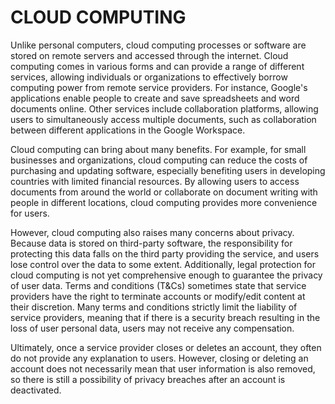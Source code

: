 # CLOUD COMPUTING

Unlike personal computers, cloud computing processes or software are stored on remote servers and accessed through the internet. Cloud computing comes in various forms and can provide a range of different services, allowing individuals or organizations to effectively borrow computing power from remote service providers. For instance, Google's applications enable people to create and save spreadsheets and word documents online. Other services include collaboration platforms, allowing users to simultaneously access multiple documents, such as collaboration between different applications in the Google Workspace.

Cloud computing can bring about many benefits. For example, for small businesses and organizations, cloud computing can reduce the costs of purchasing and updating software, especially benefiting users in developing countries with limited financial resources. By allowing users to access documents from around the world or collaborate on document writing with people in different locations, cloud computing provides more convenience for users.

However, cloud computing also raises many concerns about privacy. Because data is stored on third-party software, the responsibility for protecting this data falls on the third party providing the service, and users lose control over the data to some extent. Additionally, legal protection for cloud computing is not yet comprehensive enough to guarantee the privacy of user data. Terms and conditions (T\&Cs) sometimes state that service providers have the right to terminate accounts or modify/edit content at their discretion. Many terms and conditions strictly limit the liability of service providers, meaning that if there is a security breach resulting in the loss of user personal data, users may not receive any compensation.

Ultimately, once a service provider closes or deletes an account, they often do not provide any explanation to users. However, closing or deleting an account does not necessarily mean that user information is also removed, so there is still a possibility of privacy breaches after an account is deactivated.
